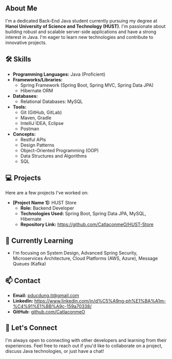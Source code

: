 
## About Me

I'm a dedicated Back-End Java student currently pursuing my degree at **Hanoi University of Science and Technology (HUST)**. I'm passionate about building robust and scalable server-side applications and have a strong interest in Java. I'm eager to learn new technologies and contribute to innovative projects.

## 🛠️ Skills

- **Programming Languages:** Java (Proficient)
- **Frameworks/Libraries:**
    - Spring Framework (Spring Boot, Spring MVC, Spring Data JPA)
    - Hibernate ORM
- **Databases:**
    - Relational Databases: MySQL
- **Tools:**
    - Git (GitHub, GitLab)
    - Maven, Gradle
    - IntelliJ IDEA, Eclipse
    - Postman
- **Concepts:**
    - Restful APIs
    - Design Patterns
    - Object-Oriented Programming (OOP)
    - Data Structures and Algorithms
    - SQL

## 💻 Projects

Here are a few projects I've worked on:

- **[Project Name 1]:** HUST Store
    - **Role:** Backend Developer
    - **Technologies Used:** Spring Boot, Spring Data JPA, MySQL, Hibernate
    - **Repository Link:** https://github.com/CatlaconmeO/HUST-Store


## 🌱 Currently Learning

- I'm focusing on System Design, Advanced Spring Security, Microservices Architecture, Cloud Platforms (AWS, Azure), Message Queues (Kafka)

## 📫 Contact

- **Email:** pducdung.it@gmail.com
- **LinkedIn:** https://www.linkedin.com/in/d%C5%A9ng-ph%E1%BA%A1m-%C4%91%E1%BB%A9c-159a70338/
- **GitHub:** [github.com/CatlaconmeO](https://github.com/CatlaconmeO)

## 🤝 Let's Connect

I'm always open to connecting with other developers and learning from their experiences. Feel free to reach out if you'd like to collaborate on a project, discuss Java technologies, or just have a chat!
